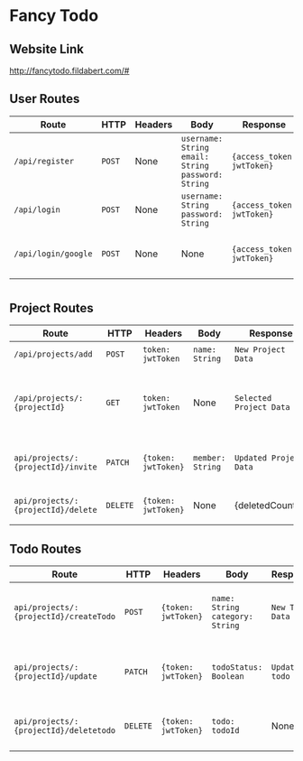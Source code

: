 # Fancy Todo

## Website Link
http://fancytodo.fildabert.com/#

## User Routes

|Route|HTTP|Headers|Body|Response|Description|
|-|-|-|--------|------------------|------------|
|`/api/register`|`POST`|None|`username: String`<br>`email: String`<br>`password: String`|`{access_token: jwtToken}`|Register a new user |
|`/api/login`|`POST`|None|`username: String`<br> `password: String`|`{access_token: jwtToken}`|Login with your user account||
|`/api/login/google`|`POST`|None|None|`{access_token: jwtToken}`|Login with your google user account||
#

## Project Routes
|Route|HTTP|Headers|Body|Response|Description|
|-----------------------------------|--------|----------------------------------|------------------|---------------------|------------------------------------------------------------------------------|
|`/api/projects/add`|`POST`|`token: jwtToken`|`name: String`|`New Project Data`|Create a new project|
|`/api/projects/:{projectId}`|`GET`|`token: jwtToken`|None|`Selected Project Data`|Gets a single project with list of members and todos|
|`api/projects/:{projectId}/invite`|`PATCH`|`{token: jwtToken}`|`member: String`|`Updated Project Data`|Invite a user into your project|
|`api/projects/:{projectId}/delete`|`DELETE`|`{token: jwtToken}`|None|{deletedCount:1}|Deletes a selected project|

## Todo Routes
|Route|HTTP|Headers|Body|Response|Description|
|-----------------------------------|--------|----------------------------------|------------------|---------------------|------------------------------------------------------------------------------|
|`api/projects/:{projectId}/createTodo`|`POST`|`{token: jwtToken}`|`name: String `<br> `category: String`|`New Todo Data`|Creates a todo in current selected project|
|`api/projects/:{projectId}/update`|`PATCH`|`{token: jwtToken}`|`todoStatus: Boolean`|`Updated todo Data`|Updates the status of a selected Todo|
|`api/projects/:{projectId}/deletetodo`|`DELETE`|`{token: jwtToken}`|`todo: todoId`|None|Deletes a selected todo in a project|



